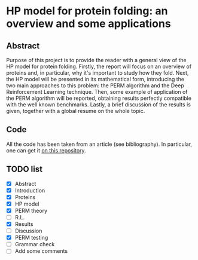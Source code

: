 # HP model for protein folding: an overview and some applications

## Abstract
Purpose of this project is to provide the reader with a general view of the HP model for protein folding.
Firstly, the report will focus on an overview of proteins and, in particular, why it's important to study how they fold.
Next, the HP model will be presented in its mathematical form, introducing the two main approaches to this problem: the PERM algorithm and the Deep Reinforcement Learning technique. Then, some example of application of the PERM algorithm will be reported, obtaining results perfectly compatible with the well known benchmarks. Lastly, a brief discussion of the results is given, together with a global resume on the whole topic.

## Code
All the code has been taken from an article (see bibliography). In particular, one can get it [on this repository](https://github.com/marcin119a/Monte-Carlo-Calculation-of-Protein-Folding).

## TODO list
- [x] Abstract
- [x] Introduction
- [x] Proteins
- [x] HP model
- [x] PERM theory
- [ ] R.L.
- [x] Results
- [ ] Discussion
- [x] PERM testing
- [ ] Grammar check
- [ ] Add some comments